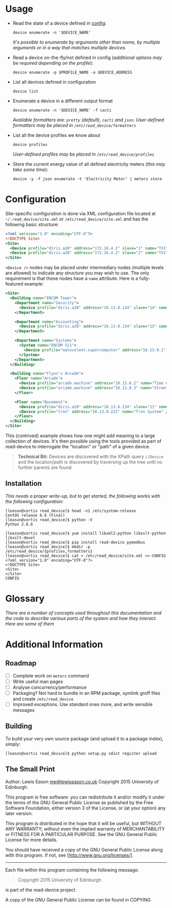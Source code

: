 # Usage

* Read the state of a device defined in [config](#Configuration):

  `device enumerate -n '$DEVICE_NAME'`

  *It's possible to enumerate by arguments other than name, by multiple arguments or in a way that matches multiple devices.*

* Read a device on-the-fly/not defined in config (*additional options may be required depending on the profile*):

  `device enumerate -p $PROFILE_NAME -a $DEVICE_ADDRESS`

* List all devices defined in configuration

  `device list`

* Enumerate a device in a different output format

  `device enumerate -n '$DEVICE_NAME' -f cacti`

  *Available formatters are: `pretty` (default), `cacti` and `json`. User-defined formatters may be placed in `/etc/read_device/formatters`*

* List all the device profiles we know about

  `device profiles`

  *User-defined profiles may be placed in `/etc/read_device/profiles`*

* Store the current energy value of all defined electricity meters (*this may take some time*):

  `device -y -f json enumerate -t 'Electricity Meter' | meters store`

# Configuration

Site-specific configuration is done via XML configuration file located at `~/.read_device/site.xml` or
`/etc/read_device/site.xml` and has the following basic structure:

``` xml
<?xml version="1.0" encoding="UTF-8"?>
<!DOCTYPE Site>
<Site>
  <Device profile="diris.a20" address="172.16.4.1" slave="1" name="TX1" />
  <Device profile="diris.a20" address="172.16.4.2" slave="2" name="TX2" />
</Site>
```

`<Device />` nodes may be placed under intermediary nodes (multiple levels are allowed) to indicate any structure you may
wish to use. The only requirement is that these nodes have a `name` attribute. Here is a fully-featured example:

``` xml
<Site>
  <Building name="ENCOM Tower">
    <Department name="Security">
      <Device profile="diris.a20" address="10.13.0.134" slave="14" name="DB10 Supply" />
    </Department>

    <Department name="Accounting">
      <Device profile="diris.a20" address="10.13.0.134" slave="15" name="DB11 Supply" />
    </Department>

    <Department name="Systems">
      <System name="ENCOM 511">
        <Device profile="malevolent.supercomputer" address="10.13.0.1" slave="humanity" name="ENCOM 511" />
      </System>
    </Department>
  </Building>

  <Building name="Flynn's Arcade">
    <Floor name="Arcade">
      <Device profile="arcade.machine" address="10.13.0.2" name="Time Crisis" />
      <Device profile="arcade.machine" address="10.13.0.3" name="Street Fighter II" />
    </Floor>

    <Floor name="Basement">
      <Device profile="diris.a20" address="10.13.0.134" slave="11" name="TX1" />
      <Device profile="tron" address="10.13.0.221" name="Tron System" />
    </Floor>
  </Building>
</Site>
```

This (contrived) example shows how one might add meaning to a large collection of devices. It's then possible using the
tools provided as part of read-device to interrogate the "location" or "path" of a given device.

> **Technical Bit:** Devices are discovered with the XPath query `//Device` and the location/path is
> discovered by traversing up the tree until no further parents are found.

## Installation

*This needs a proper write-up, but to get started, the following works with the following configuration:*

```shell
[leason@vortis read_device]$ head -n1 /etc/system-release
CentOS release 6.6 (Final)
[leason@vortis read_device]$ python -V
Python 2.6.6
```

```shell
[leason@vortis read_device]$ yum install libxml2-python libxslt-python libxslt-devel
[leason@vortis read_device]$ pip install read-device pymodbus
[leason@vortis read_device]$ mkdir -p /etc/read_device/{profiles,formatters}
[leason@vortis read_device]$ cat > /etc/read_device/site.xml <<-CONFIG
<?xml version="1.0" encoding="UTF-8"?>
<!DOCTYPE Site>
<Site>
</Site>
CONFIG
```

# Glossary

*There are a number of concepts used throughout this documentation and the code to describe various parts of the system
and how they interact. Here are some of them*

# Additional Information

## Roadmap

* [ ] Complete work on `meters` command
* [ ] Write useful man pages
* [ ] Analyse concurrency/performance
* [ ] Packaging? Not hard to bundle in an RPM package, symlink groff files and create `/etc/read_device`
* [ ] Improved exceptions. Use standard ones more, and write sensible messages

## Building

To build your very own source package (and upload it to a package index), simply:

```shell
[leason@vortis read_device]$ python setup.py sdist register upload
```

## The Small Print

Author: Lewis Eason <me@lewiseason.co.uk>
Copyright 2015 University of Edinburgh.

This program is free software: you can redistribute it and/or modify
it under the terms of the GNU General Public License as published by
the Free Software Foundation, either version 3 of the License, or
(at your option) any later version.

This program is distributed in the hope that it will be useful,
but WITHOUT ANY WARRANTY; without even the implied warranty of
MERCHANTABILITY or FITNESS FOR A PARTICULAR PURPOSE. See the
GNU General Public License for more details.

You should have received a copy of the GNU General Public License
along with this program. If not, see [http://www.gnu.org/licenses/].

---

Each file within this program containing the following message:

> Copyright 2015 University of Edinburgh

is part of the read-device project.

A copy of the GNU General Public License can be found in COPYING
